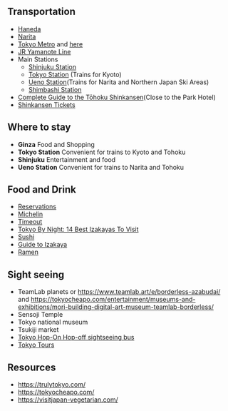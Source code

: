 
## Transportation

- [Haneda](https://tokyocheapo.com/travel/transport/cheapest-transport-haneda-airport/)
- [Narita](https://www.japan-guide.com/e/e6402.html)
- [Tokyo Metro](https://www.tokyometro.jp/en/index.html) and [here](https://www.greenandturquoise.com/tokyo-subway-your-essential-guide-to-tokyos-public-transport/#:~:text=Trains%20and%20subways%20in%20Tokyo,morning%20and%20late%20at%20night.)
- [JR Yamanote Line](https://www.japan-guide.com/e/e2370.html)
- Main Stations
	- [Shinjuku Station](https://www.shinjukustation.com/)
	- [Tokyo Station](http://www.tokyostationcity.com/en/) (Trains for Kyoto)
	- [Ueno Station](https://www.uenostation.com/)(Trains for Narita and Northern Japan Ski Areas)
	- [Shimbashi Station](https://www.jrailpass.com/blog/shimbashi-station)
- [Complete Guide to the Tōhoku Shinkansen](https://tokyocheapo.com/travel/transport/tohoku-shinkansen-guide/)(Close to the Park Hotel)
- [Shinkansen Tickets](https://tokyocheapo.com/travel/where-to-buy-shinkansen-tickets-online-machines/)
## Where to stay

- **Ginza** Food and Shopping
- **Tokyo Station** Convenient for trains to Kyoto and Tohoku
- **Shinjuku** Entertainment and food
- **Ueno Station** Convenient for trains to Narita and Tohoku

## Food and Drink

- [Reservations](https://www.tablecheck.com/en/japan)
- [Michelin](https://guide.michelin.com/en/jp/tokyo-region/tokyo/restaurants)
- [Timeout](https://www.timeout.com/tokyo/food-drink)
- [Tokyo By Night: 14 Best Izakayas To Visit](https://www.msn.com/en-us/travel/tripideas/tokyo-by-night-14-best-izakayas-to-visit/ar-AA19eZyB)
- [Sushi](https://tokyocheapo.com/food-and-drink/sushi/best-affordable-tokyo-sushi-restaurants/)
- [Guide to Izakaya](https://tokyocheapo.com/food-and-drink/drinking/beginners-guide-japanese-izakaya/)
- [Ramen](https://tokyocheapo.com/food-and-drink/ramen/what-is-ramen-infographic/)
## Sight seeing

- TeamLab planets or https://www.teamlab.art/e/borderless-azabudai/ and https://tokyocheapo.com/entertainment/museums-and-exhibitions/mori-building-digital-art-museum-teamlab-borderless/
- Sensoji Temple
- Tokyo national museum
- Tsukiji market
- [Tokyo Hop-On Hop-off sightseeing bus](https://www.klook.com/activity/87165-sky-hop-on-hop-off-bus-tokyo/?mibextid=Zxz2cZ)
- [Tokyo Tours](https://www.viator.com/Tokyo/d334-ttd)
## Resources

- <https://trulytokyo.com/>
- <https://tokyocheapo.com/>
- <https://visitjapan-vegetarian.com/>
